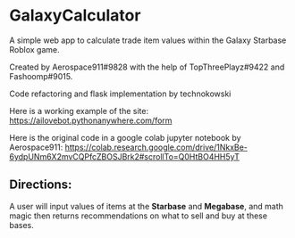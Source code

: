 # GalaxyCalculator
A simple web app to calculate trade item values within the Galaxy Starbase Roblox game. 


Created by Aerospace911#9828 with the help of TopThreePlayz#9422 and Fashoomp#9015.

Code refactoring and flask implementation by technokowski

Here is a working example of the site: 
https://ailovebot.pythonanywhere.com/form

Here is the original code in a google colab jupyter notebook by Aerospace911: 
https://colab.research.google.com/drive/1NkxBe-6ydpUNm6X2mvCQPfcZBOSJBrk2#scrollTo=Q0HtBO4HH5yT


## Directions:
A user will input values of items at the **Starbase** and **Megabase**, and math magic then returns recommendations on what to sell and buy at these bases.



